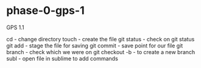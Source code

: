 # phase-0-gps-1
GPS 1.1 

cd - change directory
touch - create the file
git status - check on git status
git add - stage the file for saving
git commit - save point for our file
git branch - check which we were on
git checkout -b - to create a new branch
subl - open file in sublime to add commands
